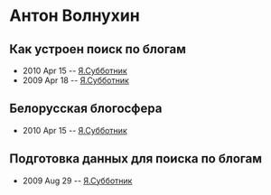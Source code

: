 # Антон Волнухин

## Как устроен поиск по блогам
- 2010 Apr 15 -- [Я.Субботник](https://events.yandex.ru/lib/talks/1004/)    
- 2009 Apr 18 -- [Я.Субботник](https://events.yandex.ru/lib/talks/724/)    
## Белорусская блогосфера
- 2010 Apr 15 -- [Я.Субботник](https://events.yandex.ru/lib/talks/1005/)    
## Подготовка данных для поиска по блогам
- 2009 Aug 29 -- [Я.Субботник](https://events.yandex.ru/lib/talks/744/)    
